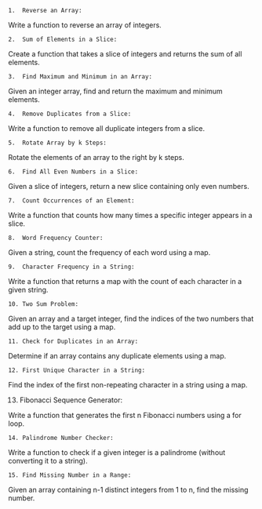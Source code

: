     1.	Reverse an Array:

Write a function to reverse an array of integers.

	2.	Sum of Elements in a Slice:

Create a function that takes a slice of integers and returns the sum of all elements.

	3.	Find Maximum and Minimum in an Array:

Given an integer array, find and return the maximum and minimum elements.

	4.	Remove Duplicates from a Slice:

Write a function to remove all duplicate integers from a slice.

	5.	Rotate Array by k Steps:

Rotate the elements of an array to the right by k steps.

	6.	Find All Even Numbers in a Slice:

Given a slice of integers, return a new slice containing only even numbers.

	7.	Count Occurrences of an Element:

Write a function that counts how many times a specific integer appears in a slice.

	8.	Word Frequency Counter:

Given a string, count the frequency of each word using a map.

	9.	Character Frequency in a String:

Write a function that returns a map with the count of each character in a given string.

	10.	Two Sum Problem:

Given an array and a target integer, find the indices of the two numbers that add up to the target using a map.

	11.	Check for Duplicates in an Array:

Determine if an array contains any duplicate elements using a map.

	12.	First Unique Character in a String:

Find the index of the first non-repeating character in a string using a map.

13.	Fibonacci Sequence Generator:

Write a function that generates the first n Fibonacci numbers using a for loop.

	14.	Palindrome Number Checker:

Write a function to check if a given integer is a palindrome (without converting it to a string).

	15.	Find Missing Number in a Range:

Given an array containing n-1 distinct integers from 1 to n, find the missing number.

